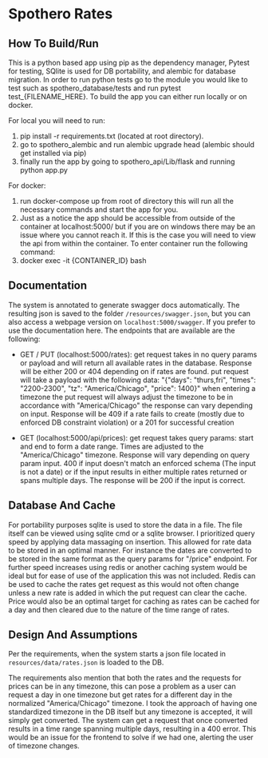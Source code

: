 # Spothero Rates #

## How To Build/Run ##

This is a python based app using pip as the dependency manager, Pytest for testing, SQlite is used for DB portability, and alembic for database migration.
In order to run python tests go to the module you would like to test such as spothero_database/tests and run pytest test_{FILENAME_HERE}.
To build the app you can either run locally or on docker. 

For local you will need to run:
1) pip install -r requirements.txt (located at root directory).
2) go to spothero_alembic and run alembic upgrade head (alembic should get installed via pip)
3) finally run the app by going to spothero_api/Lib/flask and running python app.py

For docker:
1) run docker-compose up from root of directory this will run all the necessary commands and start the app for you.
2) Just as a notice the app should be accessible from outside of the container at localhost:5000/ but if you are 
on windows there may be an issue where you cannot reach it. If this is the case you will need to view the api from 
within the container. To enter container run the following command:
3) docker exec -it {CONTAINER_ID} bash



## Documentation ##

The system is annotated to generate swagger docs automatically. The resulting json is saved to the folder `/resources/swagger.json`, but you can also access a webpage version on `localhost:5000/swagger`.
If you prefer to use the documentation here. The endpoints that are available are the following:

- GET / PUT (localhost:5000/rates):
    get request takes in no query params or payload and will return all available rates in the database. 
    Response will be either 200 or 404 depending on if rates are found.
    put request will take a payload with the following data:
        "{"days": "thurs,fri", "times": "2200-2300", "tz": "America/Chicago", "price": 1400}"
    when entering a timezone the put request will always adjust the timezone to be in accordance with "America/Chicago"
    the response can vary depending on input. Response will be 409 if a rate fails to create 
    (mostly due to enforced DB constraint violation) or a 201 for successful creation

- GET (localhost:5000/api/prices):
  get request takes query params: start and end to form a date range.
  Times are adjusted to the "America/Chicago" timezone.
  Response will vary depending on query param input.
  400 if input doesn't match an enforced schema (The input is not a date)
  or if the input results in either multiple rates returned or spans
  multiple days.
  The response will be 200 if the input is correct.


## Database And Cache ##

For portability purposes sqlite is used to store the data in a file. The file itself can be viewed using sqlite cmd or a sqlite browser.
I prioritized query speed by applying data massaging on insertion. This allowed for rate data to be stored in an optimal manner. For
instance the dates are converted to be stored in the same format as the query params for "/price" endpoint.
For further speed increases using redis or another caching system would be ideal but for ease of use of the application this was not included.
Redis can be used to cache the rates get request as this would not often change unless a new rate is added in which the put request can clear the cache.
Price would also be an optimal target for caching as rates can be cached for a day and then cleared due to the nature of the time range of rates.


## Design And Assumptions ##

Per the requirements, when the system starts a json file located in `resources/data/rates.json` is loaded to the DB.

The requirements also mention that both the rates and the requests for prices can be in any timezone, this can pose a problem as a user can request a day
in one timezone but get rates for a different day in the normalized "America/Chicago" timezone. I took the approach of having one standardized timezone in the DB itself
but any timezone is accepted, it will simply get converted. The system can get a request that once converted results in a time range spanning multiple days, resulting in a 400 error.
This would be an issue for the frontend to solve if we had one, alerting the user of timezone changes.
